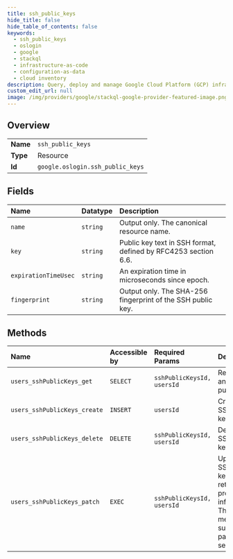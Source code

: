 ```yaml
---
title: ssh_public_keys
hide_title: false
hide_table_of_contents: false
keywords:
  - ssh_public_keys
  - oslogin
  - google    
  - stackql
  - infrastructure-as-code
  - configuration-as-data
  - cloud inventory
description: Query, deploy and manage Google Cloud Platform (GCP) infrastructure and resources using SQL
custom_edit_url: null
image: /img/providers/google/stackql-google-provider-featured-image.png
---
```

  
    

## Overview
<table><tbody>
<tr><td><b>Name</b></td><td><code>ssh_public_keys</code></td></tr>
<tr><td><b>Type</b></td><td>Resource</td></tr>
<tr><td><b>Id</b></td><td><code>google.oslogin.ssh_public_keys</code></td></tr>
</tbody></table>

## Fields
| Name | Datatype | Description |
|:-----|:---------|:------------|
| `name` | `string` | Output only. The canonical resource name. |
| `key` | `string` | Public key text in SSH format, defined by RFC4253 section 6.6. |
| `expirationTimeUsec` | `string` | An expiration time in microseconds since epoch. |
| `fingerprint` | `string` | Output only. The SHA-256 fingerprint of the SSH public key. |
## Methods
| Name | Accessible by | Required Params | Description |
|:-----|:--------------|:----------------|:------------|
| `users_sshPublicKeys_get` | `SELECT` | `sshPublicKeysId, usersId` | Retrieves an SSH public key. |
| `users_sshPublicKeys_create` | `INSERT` | `usersId` | Create an SSH public key |
| `users_sshPublicKeys_delete` | `DELETE` | `sshPublicKeysId, usersId` | Deletes an SSH public key. |
| `users_sshPublicKeys_patch` | `EXEC` | `sshPublicKeysId, usersId` | Updates an SSH public key and returns the profile information. This method supports patch semantics. |

